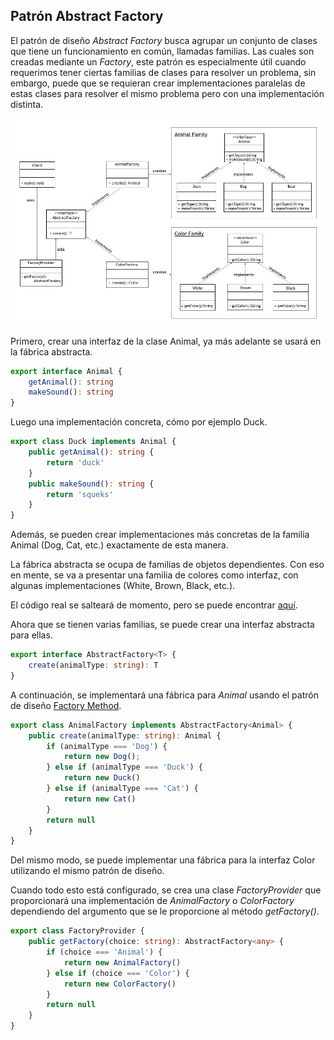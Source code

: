 ## Patrón Abstract Factory

El patrón de diseño *Abstract Factory* busca agrupar un conjunto de clases que tiene un funcionamiento en común, llamadas familias. Las cuales son creadas mediante un *Factory*, este patrón es especialmente útil cuando requerimos tener ciertas familias de clases para resolver un problema, sin embargo, puede que se requieran crear implementaciones paralelas de estas clases para resolver el mismo problema pero con una implementación distinta.

<img align="center" src="https://github.com/jorgekautz/reference-guide/blob/master/design-patterns/assets/diagram_abstract_factory.jpg?raw=true">

Primero, crear una interfaz de la clase Animal, ya más adelante se usará en la fábrica abstracta.

```typescript
export interface Animal {
    getAnimal(): string
    makeSound(): string
}
```

Luego una implementación concreta, cómo por ejemplo Duck.

```typescript
export class Duck implements Animal {
    public getAnimal(): string {
        return 'duck'
    }
    public makeSound(): string {
        return 'squeks'
    }
}
```

Además, se pueden crear implementaciones más concretas de la familia Animal (Dog, Cat, etc.) exactamente de esta manera.

La fábrica abstracta se ocupa de familias de objetos dependientes. Con eso en mente, se va a presentar una familia de colores como interfaz, con algunas implementaciones (White, Brown, Black, etc.).

El código real se salteará de momento, pero se puede encontrar [aquí](../../src/abstract-factory/README.md).

Ahora que se tienen varias familias, se puede crear una interfaz abstracta para ellas.

```typescript
export interface AbstractFactory<T> {
    create(animalType: string): T
}
```

A continuación, se implementará una fábrica para *Animal* usando el patrón de diseño [Factory Method](./factory-method.md).

```typescript
export class AnimalFactory implements AbstractFactory<Animal> {
    public create(animalType: string): Animal {
        if (animalType === 'Dog') {
            return new Dog();
        } else if (animalType === 'Duck') {
            return new Duck()
        } else if (animalType === 'Cat') {
            return new Cat()
        }
        return null
    }
}
```

Del mismo modo, se puede implementar una fábrica para la interfaz Color utilizando el mismo patrón de diseño.

Cuando todo esto está configurado, se crea una clase *FactoryProvider* que proporcionará una implementación de *AnimalFactory* o *ColorFactory* dependiendo del argumento que se le proporcione al método *getFactory()*.

```typescript
export class FactoryProvider {
    public getFactory(choice: string): AbstractFactory<any> {
        if (choice === 'Animal') {
            return new AnimalFactory()
        } else if (choice === 'Color') {
            return new ColorFactory()
        }
        return null
    }
}
```